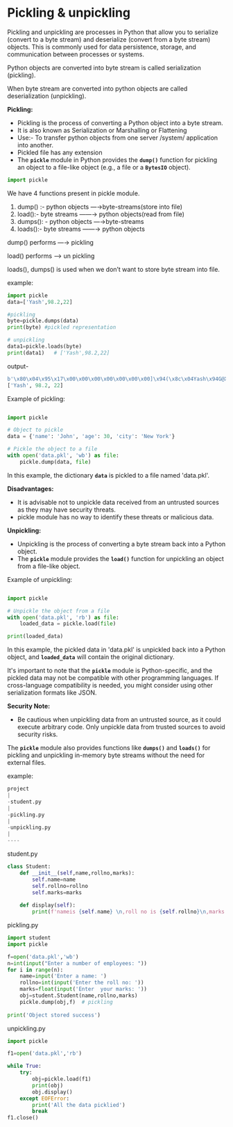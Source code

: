 # Pickling & unpickling

Pickling and unpickling are processes in Python that allow you to serialize (convert to a byte stream) and deserialize (convert from a byte stream) objects. This is commonly used for data persistence, storage, and communication between processes or systems.

Python objects are converted into byte stream is called serialization (pickling).

When byte stream are converted into python objects are called deserialization (unpickling).

**Pickling:**

- Pickling is the process of converting a Python object into a byte stream.
- It is also known as Serialization or Marshalling or Flattening
- Use:- To transfer python objects from one server /system/ application into another.
- Pickled file has any extension
- The **`pickle`** module in Python provides the **`dump()`** function for pickling an object to a file-like object (e.g., a file or a **`BytesIO`** object).

```python
import pickle
```

We have 4 functions present in pickle module.

1. dump() :- python objects —→byte-streams(store into file)
2. load():-  byte streams  ——→  python objects(read from file)
3. dumps(): - python  objects —→byte-streams
4. loads():-  byte streams  ——→  python objects

dump() performs —→ pickling

load() performs ——> un pickling

loads(), dumps() is used when we don’t want to store byte stream into file.

example:

```python
import pickle
data=['Yash',98.2,22]

#pickling
byte=pickle.dumps(data)
print(byte) #pickled representation

# unpickling
data1=pickle.loads(byte)
print(data1)   # ['Yash',98.2,22]
```

output-

```python
b'\x80\x04\x95\x17\x00\x00\x00\x00\x00\x00\x00]\x94(\x8c\x04Yash\x94G@X\x8c\xcc\xcc\xcc\xcc\xcdK\x16e.'
['Yash', 98.2, 22]
```

Example of pickling:

```python

import pickle

# Object to pickle
data = {'name': 'John', 'age': 30, 'city': 'New York'}

# Pickle the object to a file
with open('data.pkl', 'wb') as file:
    pickle.dump(data, file)

```

In this example, the dictionary **`data`** is pickled to a file named 'data.pkl'.

**Disadvantages:**

- It is advisable not to unpickle data received from an untrusted sources as they may have security threats.
- pickle module has no way to identify these threats or malicious data.

**Unpickling:**

- Unpickling is the process of converting a byte stream back into a Python object.
- The **`pickle`** module provides the **`load()`** function for unpickling an object from a file-like object.

Example of unpickling:

```python

import pickle

# Unpickle the object from a file
with open('data.pkl', 'rb') as file:
    loaded_data = pickle.load(file)

print(loaded_data)

```

In this example, the pickled data in 'data.pkl' is unpickled back into a Python object, and **`loaded_data`** will contain the original dictionary.

It's important to note that the **`pickle`** module is Python-specific, and the pickled data may not be compatible with other programming languages. If cross-language compatibility is needed, you might consider using other serialization formats like JSON.

**Security Note:**

- Be cautious when unpickling data from an untrusted source, as it could execute arbitrary code. Only unpickle data from trusted sources to avoid security risks.

The **`pickle`** module also provides functions like **`dumps()`** and **`loads()`** for pickling and unpickling in-memory byte streams without the need for external files.

example:

```python
project
|
-student.py
|
-pickling.py
|
-unpickling.py
|
----
```

student.py

```python
class Student:
    def __init__(self,name,rollno,marks):
        self.name=name
        self.rollno=rollno
        self.marks=marks
    
    def display(self):
        print(f'nameis {self.name} \n,roll no is {self.rollno}\n,marks is {self.marks}')
```

pickling.py

```python
import student
import pickle

f=open('data.pkl','wb')
n=int(input("Enter a number of employees: "))
for i in range(n):
    name=input('Enter a name: ')
    rollno=int(input('Enter the roll no: '))
    marks=float(input('Enter  your marks: '))
    obj=student.Student(name,rollno,marks)
    pickle.dump(obj,f)  # pickling
    
print('Object stored success')
```

unpickling.py

```python
import pickle

f1=open('data.pkl','rb')

while True:
    try:
        obj=pickle.load(f1)
        print(obj)
        obj.display()
    except EOFError:
        print('All the data picklied')
        break
f1.close()
```

